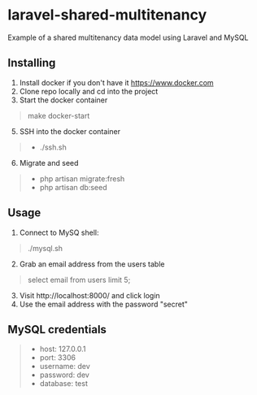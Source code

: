 # laravel-shared-multitenancy
Example of a shared multitenancy data model using Laravel and MySQL

## Installing
1. Install docker if you don't have it https://www.docker.com
2. Clone repo locally and cd into the project
3. Start the docker container
> make docker-start
5. SSH into the docker container
>* ./ssh.sh
6. Migrate and seed
>* php artisan migrate:fresh
>* php artisan db:seed

## Usage
1. Connect to MySQ shell:
> ./mysql.sh
2. Grab an email address from the users table
> select email from users limit 5;
3. Visit http://localhost:8000/ and click login
4. Use the email address with the password "secret"

## MySQL credentials
>* host: 127.0.0.1
>* port: 3306
>* username: dev
>* password: dev
>* database: test